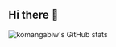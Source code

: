 ## Hi there 👋
![komangabiw's GitHub stats](https://github-readme-stats.vercel.app/api?username=komangabiw&show_icons=true&theme=jolly)
<!--
**komangabiw/komangabiw** is a ✨ _special_ ✨ repository because its `README.md` (this file) appears on your GitHub profile.

Here are some ideas to get you started:

- 🔭 I’m currently working on ...
- 🌱 I’m currently learning ...
- 👯 I’m looking to collaborate on ...
- 🤔 I’m looking for help with ...
- 💬 Ask me about ...
- 📫 How to reach me: ...
- 😄 Pronouns: ...
- ⚡ Fun fact: ...
-->
